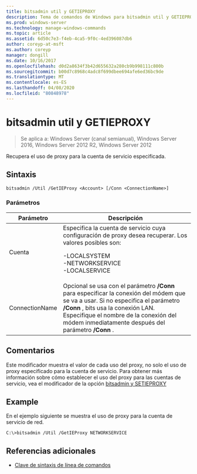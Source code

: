 ```yaml
---
title: bitsadmin util y GETIEPROXY
description: Tema de comandos de Windows para bitsadmin util y GETIEPROXY, que recupera el uso de proxy para la cuenta de servicio especificada.
ms.prod: windows-server
ms.technology: manage-windows-commands
ms.topic: article
ms.assetid: 6d50c7e3-f4eb-4ca5-9f0c-4ed396087db6
author: coreyp-at-msft
ms.author: coreyp
manager: dongill
ms.date: 10/16/2017
ms.openlocfilehash: d0d2a8634f3b42d655632a280cb9b998111c800b
ms.sourcegitcommit: b00d7c8968c4adc8f699dbee694afe6ed36bc9de
ms.translationtype: MT
ms.contentlocale: es-ES
ms.lasthandoff: 04/08/2020
ms.locfileid: "80848978"
---
```

# <a name="bitsadmin-util-and-getieproxy"></a>bitsadmin util y GETIEPROXY

> Se aplica a: Windows Server (canal semianual), Windows Server 2016, Windows Server 2012 R2, Windows Server 2012

Recupera el uso de proxy para la cuenta de servicio especificada.

## <a name="syntax"></a>Sintaxis

```
bitsadmin /Util /GetIEProxy <Account> [/Conn <ConnectionName>]
```

### <a name="parameters"></a>Parámetros

|Parámetro|Descripción|
|-------|--------|
|Cuenta|Especifica la cuenta de servicio cuya configuración de proxy desea recuperar. Los valores posibles son:<p>-LOCALSYSTEM<br />-NETWORKSERVICE<br />-LOCALSERVICE|
|ConnectionName|Opcional se usa con el parámetro **/Conn** para especificar la conexión del módem que se va a usar. Si no especifica el parámetro **/Conn** , bits usa la conexión LAN. Especifique el nombre de la conexión del módem inmediatamente después del parámetro **/Conn** .|

## <a name="remarks"></a>Comentarios

Este modificador muestra el valor de cada uso del proxy, no solo el uso de proxy especificado para la cuenta de servicio. Para obtener más información sobre cómo establecer el uso del proxy para las cuentas de servicio, vea el modificador de la opción [bitsadmin y SETIEPROXY](bitsadmin-util-and-setieproxy.md)

## <a name="examples"></a><a name=BKMK_examples></a>Example

En el ejemplo siguiente se muestra el uso de proxy para la cuenta de servicio de red.

```
C:\>bitsadmin /Util /GetIEProxy NETWORKSERVICE
```

## <a name="additional-references"></a>Referencias adicionales

- [Clave de sintaxis de línea de comandos](command-line-syntax-key.md)
